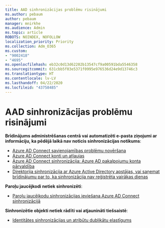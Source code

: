 ```yaml
---
title: AAD sinhronizācijas problēmu risinājumi
ms.author: pebaum
author: pebaum
manager: mnirkhe
ms.audience: Admin
ms.topic: article
ROBOTS: NOINDEX, NOFOLLOW
localization_priority: Priority
ms.collection: Adm_O365
ms.custom:
- "9002418"
- "4695"
ms.openlocfilehash: eb32c0d13d62202b13547cf9a00591bda5546358
ms.sourcegitcommit: 631cbb5f03e5371f0995e976536d24e9d13746c3
ms.translationtype: HT
ms.contentlocale: lv-LV
ms.lasthandoff: 04/22/2020
ms.locfileid: "43758485"
---
```

# <a name="solutions-for-aad-synchronization-problems"></a>AAD sinhronizācijas problēmu risinājumi

**Brīdinājums administrēšanas centrā vai automatizēti e-pasta ziņojumi ar informāciju, ka pēdējā laikā nav noticis sinhronizācijas notikums**:

- [Azure AD Connect savienojamības problēmu novēršana](https://docs.microsoft.com/azure/active-directory/hybrid/tshoot-connect-connectivity)
- [Azure AD Connect konti un atļaujas](https://go.microsoft.com/fwlink/p/?LinkId=820598)
- [Azure AD Connect sinhronizācija: Azure AD pakalpojumu konta pārvaldība](https://docs.microsoft.com/azure/active-directory/hybrid/how-to-connect-azureadaccount)
- [Direktorija sinhronizācija ar Azure Active Directory apstājas, vai saņemat brīdinājumu par to, ka sinhronizācija nav reģistrēta vairākas dienas](https://support.microsoft.com/help/2882421/directory-synchronization-to-azure-active-directory-stops-or-you-re-warned-that-sync-hasn-t-registered-in-more-than-a-day)
 
**Paroļu jaucējkodi netiek sinhronizēti**:

- [Paroļu jaucējkodu sinhronizācijas ieviešana Azure AD Connect sinhronizācijā](https://docs.microsoft.com/azure/active-directory/hybrid/how-to-connect-password-hash-synchronization)

**Sinhronizētie objekti netiek rādīti vai atjaunināti tiešsaistē**:

- [Identitātes sinhronizācijas un atribūtu dublikātu elastīgums](https://docs.microsoft.com/azure/active-directory/hybrid/how-to-connect-syncservice-duplicate-attribute-resiliency)
